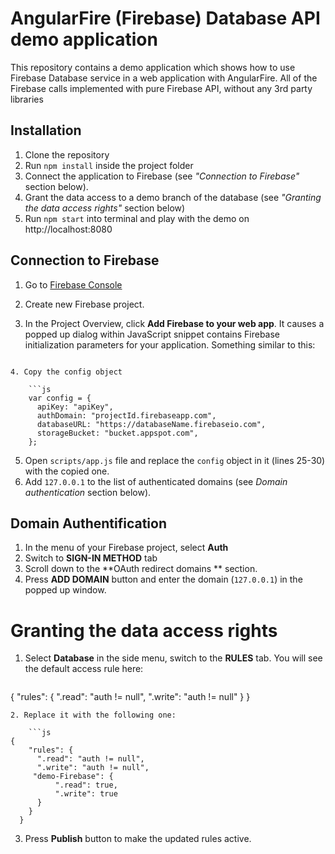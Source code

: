 
# AngularFire (Firebase) Database API demo application

This repository contains a demo application which shows how to use Firebase Database service in a web application with AngularFire. All of the Firebase calls implemented with pure Firebase API, without any 3rd party libraries


## Installation

1. Clone the repository
2. Run `npm install` inside the project folder
3. Connect the application to Firebase (see *"Connection to Firebase"* section below).
4. Grant the data access to a demo branch of the database (see *"Granting the data access rights"* section below)
5. Run `npm start` into terminal and play with the demo on http://localhost:8080


## Connection to Firebase

1. Go to [Firebase Console](http://console.firebase.google.com) 
2. Create new Firebase project.
3. In the Project Overview, click **Add Firebase to your web app**.
It causes a popped up dialog within JavaScript snippet contains Firebase initialization parameters for your application. Something similar to this:

   ```html
  <script src="https://www.gstatic.com/firebasejs/3.1.0/firebase.js"></script>
  <script>
    // Initialize Firebase
    // TODO: Replace with your project's customized code snippet
    var config = {
      apiKey: "apiKey",
      authDomain: "projectId.firebaseapp.com",
      databaseURL: "https://databaseName.firebaseio.com",
      storageBucket: "bucket.appspot.com",
    };
    firebase.initializeApp(config);
  </script>
```
4. Copy the config object

    ```js
    var config = {
      apiKey: "apiKey",
      authDomain: "projectId.firebaseapp.com",
      databaseURL: "https://databaseName.firebaseio.com",
      storageBucket: "bucket.appspot.com",
    };
```
5. Open `scripts/app.js` file and replace the `config` object in it (lines 25-30) with the copied one.
6. Add `127.0.0.1` to the list of authenticated domains (see *Domain authentication* section below).


## Domain Authentification

1. In the menu of your Firebase project, select **Auth**
2. Switch to **SIGN-IN METHOD** tab
3. Scroll down to the **OAuth redirect domains
** section.
4. Press **ADD DOMAIN** button and enter the domain (`127.0.0.1`) in the popped up window.


# Granting the data access rights

1. Select **Database** in the side menu, switch to the **RULES** tab. You will see the default access rule here:

    ```js
{
  "rules": {
    ".read": "auth != null",
    ".write": "auth != null"
  }
}
```
2. Replace it with the following one:

    ```js
{
    "rules": {
      ".read": "auth != null",
      ".write": "auth != null",
     "demo-Firebase": {
          ".read": true,
          ".write": true
      }
    }
  } 
```
3. Press **Publish** button to make the updated rules active.
